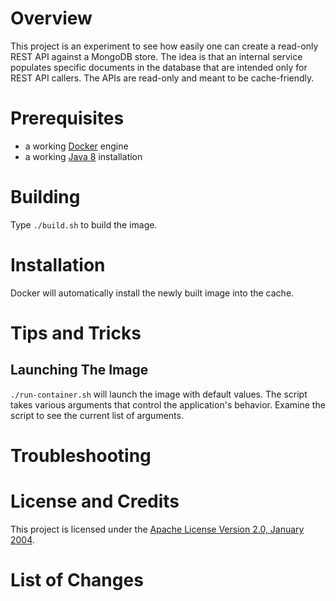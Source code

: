 # Overview
This project is an experiment to see how easily one can create a read-only REST API against a MongoDB store.
The idea is that an internal service populates specific documents in the database that are intended only for
REST API callers.  The APIs are read-only and meant to be cache-friendly.

# Prerequisites
* a working [Docker](http://docker.io) engine
* a working [Java 8](http://java.sun.com) installation

# Building
Type `./build.sh` to build the image.

# Installation
Docker will automatically install the newly built image into the cache.

# Tips and Tricks

## Launching The Image

`./run-container.sh` will launch the image with default values.  The script takes various arguments that control the
application's behavior.  Examine the script to see the current list of arguments.

# Troubleshooting

# License and Credits
This project is licensed under the [Apache License Version 2.0, January 2004](http://www.apache.org/licenses/).

# List of Changes
